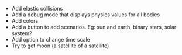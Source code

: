 * Add elastic collisions
* Add a debug mode that displays physics values for all bodies
* Add colors
* Add a button to add scenarios. Eg: sun and earth, binary stars, solar system?
* Add option to change time scale
* Try to get moon (a satellite of a satellite)
